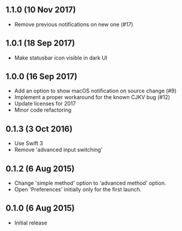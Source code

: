 ## 1.1.0 (10 Nov 2017)

* Remove previous notifications on new one (#17)

## 1.0.1 (18 Sep 2017)

* Make statusbar icon visible in dark UI

## 1.0.0 (16 Sep 2017)

* Add an option to show macOS notification on source change (#9)
* Implement a proper workaround for the known CJKV bug (#12)
* Update licenses for 2017
* Minor code refactoring

## 0.1.3 (3 Oct 2016)

* Use Swift 3
* Remove 'advanced input switching'

## 0.1.2 (6 Aug 2015)

* Change 'simple method' option to 'advanced method' option.
* Open 'Preferences' initially only for the first launch.

## 0.1.0 (6 Aug 2015)

* Initial release
